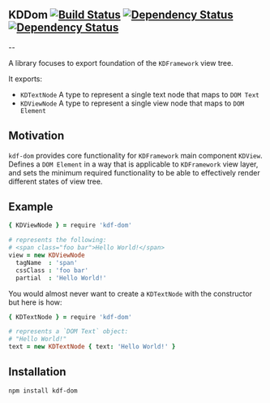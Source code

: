 ## KDDom [![Build Status](https://img.shields.io/travis/kdframework/dom/master.svg?style=flat)](https://travis-ci.org/kdframework/dom) [![Dependency Status](https://img.shields.io/david/dev/kdframework/dom.svg?style=flat)](https://david-dm.org/kdframework/dom#info=devDependencies) [![Dependency Status](https://img.shields.io/david/kdframework/dom.svg?style=flat)](https://david-dm.org/kdframework/dom#info=dependencies)
--

A library focuses to export foundation of the `KDFramework` view tree.

It exports:

- `KDTextNode` A type to represent a single text node that maps to `DOM Text`
- `KDViewNode` A type to represent a single view node that maps to `DOM Element`

## Motivation

`kdf-dom` provides core functionality for `KDFramework` main component `KDView`.
Defines a `DOM Element` in a way that is applicable to `KDFramework` view layer,
and sets the minimum required functionality to be able to effectively render different
states of view tree.

## Example

```coffee
{ KDViewNode } = require 'kdf-dom'

# represents the following:
# <span class="foo bar">Hello World!</span>
view = new KDViewNode
  tagName  : 'span'
  cssClass : 'foo bar'
  partial  : 'Hello World!'
```

You would almost never want to create a `KDTextNode` with the constructor
but here is how:

```coffee
{ KDTextNode } = require 'kdf-dom'

# represents a `DOM Text` object:
# "Hello World!"
text = new KDTextNode { text: 'Hello World!' }
```

## Installation

```
npm install kdf-dom
```

